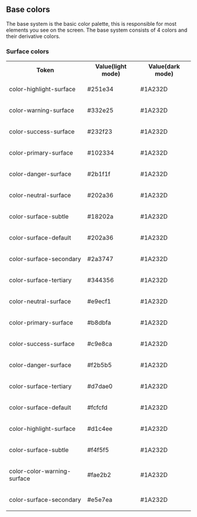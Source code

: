 ## Base colors

<f-divider></f-divider>

<p>
    The base system is the basic color palette, this is responsible for most elements you see on the
    screen. The base system consists of 4 colors and their derivative colors.
</p>

### Surface colors

<f-divider></f-divider>

<table class="custom-color-table">
    <tbody>
        <tr>
            <th>Token</th>
            <th>Value(light mode)</th>
            <th>Value(dark mode)</th>
        </tr>
        <tr>
            <td>
                <p class="color-table-token">color-highlight-surface</p>
            </td>
            <td>
                <div class="custom-table-flex">
                    <div>
                        <p>#251e34</p>
                    </div>
                    <div style="background-color: #251e34"></div>
                </div>
            </td>
            <td>
                <div class="custom-table-flex">
                    <div>
                        <p>#1A232D</p>
                    </div>
                    <div class="color-surface-default"></div>
                </div>
            </td>
        </tr>
        <tr>
            <td>
                <p class="color-table-token">color-warning-surface</p>
            </td>
            <td>
                <div class="custom-table-flex">
                    <div>
                        <p>#332e25</p>
                    </div>
                    <div style="background-color: #332e25"></div>
                </div>
            </td>
            <td>
                <div class="custom-table-flex">
                    <div>
                        <p>#1A232D</p>
                    </div>
                    <div class="color-surface-default"></div>
                </div>
            </td>
        </tr>
        <tr>
            <td>
                <p class="color-table-token">color-success-surface</p>
            </td>
            <td>
                <div class="custom-table-flex">
                    <div>
                        <p>#232f23</p>
                    </div>
                    <div style="background-color: #232f23"></div>
                </div>
            </td>
            <td>
                <div class="custom-table-flex">
                    <div>
                        <p>#1A232D</p>
                    </div>
                    <div class="color-surface-default"></div>
                </div>
            </td>
        </tr>
        <tr>
            <td>
                <p class="color-table-token">color-primary-surface</p>
            </td>
            <td>
                <div class="custom-table-flex">
                    <div>
                        <p>#102334</p>
                    </div>
                    <div style="background-color: #102334"></div>
                </div>
            </td>
            <td>
                <div class="custom-table-flex">
                    <div>
                        <p>#1A232D</p>
                    </div>
                    <div class="color-surface-default"></div>
                </div>
            </td>
        </tr>
        <tr>
            <td>
                <p class="color-table-token">color-danger-surface</p>
            </td>
            <td>
                <div class="custom-table-flex">
                    <div>
                        <p>#2b1f1f</p>
                    </div>
                    <div style="background-color: #2b1f1f"></div>
                </div>
            </td>
            <td>
                <div class="custom-table-flex">
                    <div>
                        <p>#1A232D</p>
                    </div>
                    <div class="color-surface-default"></div>
                </div>
            </td>
        </tr>
        <tr>
            <td>
                <p class="color-table-token">color-neutral-surface</p>
            </td>
            <td>
                <div class="custom-table-flex">
                    <div>
                        <p>#202a36</p>
                    </div>
                    <div style="background-color: #202a36"></div>
                </div>
            </td>
            <td>
                <div class="custom-table-flex">
                    <div>
                        <p>#1A232D</p>
                    </div>
                    <div class="color-surface-default"></div>
                </div>
            </td>
        </tr>
        <tr>
            <td>
                <p class="color-table-token">color-surface-subtle</p>
            </td>
            <td>
                <div class="custom-table-flex">
                    <div>
                        <p>#18202a</p>
                    </div>
                    <div style="background-color: #18202a"></div>
                </div>
            </td>
            <td>
                <div class="custom-table-flex">
                    <div>
                        <p>#1A232D</p>
                    </div>
                    <div class="color-surface-default"></div>
                </div>
            </td>
        </tr>
        <tr>
            <td>
                <p class="color-table-token">color-surface-default</p>
            </td>
            <td>
                <div class="custom-table-flex">
                    <div>
                        <p>#202a36</p>
                    </div>
                    <div style="background-color: #202a36"></div>
                </div>
            </td>
            <td>
                <div class="custom-table-flex">
                    <div>
                        <p>#1A232D</p>
                    </div>
                    <div class="color-surface-default"></div>
                </div>
            </td>
        </tr>
        <tr>
            <td>
                <p class="color-table-token">color-surface-secondary</p>
            </td>
            <td>
                <div class="custom-table-flex">
                    <div>
                        <p>#2a3747</p>
                    </div>
                    <div style="background-color: #2a3747"></div>
                </div>
            </td>
            <td>
                <div class="custom-table-flex">
                    <div>
                        <p>#1A232D</p>
                    </div>
                    <div class="color-surface-default"></div>
                </div>
            </td>
        </tr>
        <tr>
            <td>
                <p class="color-table-token">color-surface-tertiary</p>
            </td>
            <td>
                <div class="custom-table-flex">
                    <div>
                        <p>#344356</p>
                    </div>
                    <div style="background-color: #344356"></div>
                </div>
            </td>
            <td>
                <div class="custom-table-flex">
                    <div>
                        <p>#1A232D</p>
                    </div>
                    <div class="color-surface-default"></div>
                </div>
            </td>
        </tr>
        <tr>
            <td>
                <p class="color-table-token">color-neutral-surface</p>
            </td>
            <td>
                <div class="custom-table-flex">
                    <div>
                        <p>#e9ecf1</p>
                    </div>
                    <div style="background-color: #e9ecf1"></div>
                </div>
            </td>
            <td>
                <div class="custom-table-flex">
                    <div>
                        <p>#1A232D</p>
                    </div>
                    <div class="color-surface-default"></div>
                </div>
            </td>
        </tr>
        <tr>
            <td>
                <p class="color-table-token">color-primary-surface</p>
            </td>
            <td>
                <div class="custom-table-flex">
                    <div>
                        <p>#b8dbfa</p>
                    </div>
                    <div style="background-color: #b8dbfa"></div>
                </div>
            </td>
            <td>
                <div class="custom-table-flex">
                    <div>
                        <p>#1A232D</p>
                    </div>
                    <div class="color-surface-default"></div>
                </div>
            </td>
        </tr>
        <tr>
            <td>
                <p class="color-table-token">color-success-surface</p>
            </td>
            <td>
                <div class="custom-table-flex">
                    <div>
                        <p>#c9e8ca</p>
                    </div>
                    <div style="background-color: #c9e8ca"></div>
                </div>
            </td>
            <td>
                <div class="custom-table-flex">
                    <div>
                        <p>#1A232D</p>
                    </div>
                    <div class="color-surface-default"></div>
                </div>
            </td>
        </tr>
        <tr>
            <td>
                <p class="color-table-token">color-danger-surface</p>
            </td>
            <td>
                <div class="custom-table-flex">
                    <div>
                        <p>#f2b5b5</p>
                    </div>
                    <div style="background-color: #f2b5b5"></div>
                </div>
            </td>
            <td>
                <div class="custom-table-flex">
                    <div>
                        <p>#1A232D</p>
                    </div>
                    <div class="color-surface-default"></div>
                </div>
            </td>
        </tr>
        <tr>
            <td>
                <p class="color-table-token">color-surface-tertiary</p>
            </td>
            <td>
                <div class="custom-table-flex">
                    <div>
                        <p>#d7dae0</p>
                    </div>
                    <div style="background-color: #d7dae0"></div>
                </div>
            </td>
            <td>
                <div class="custom-table-flex">
                    <div>
                        <p>#1A232D</p>
                    </div>
                    <div class="color-surface-default"></div>
                </div>
            </td>
        </tr>
        <tr>
            <td>
                <p class="color-table-token">color-surface-default</p>
            </td>
            <td>
                <div class="custom-table-flex">
                    <div>
                        <p>#fcfcfd</p>
                    </div>
                    <div style="background-color: #fcfcfd"></div>
                </div>
            </td>
            <td>
                <div class="custom-table-flex">
                    <div>
                        <p>#1A232D</p>
                    </div>
                    <div class="color-surface-default"></div>
                </div>
            </td>
        </tr>
        <tr>
            <td>
                <p class="color-table-token">color-highlight-surface</p>
            </td>
            <td>
                <div class="custom-table-flex">
                    <div>
                        <p>#d1c4ee</p>
                    </div>
                    <div style="background-color: #d1c4ee"></div>
                </div>
            </td>
            <td>
                <div class="custom-table-flex">
                    <div>
                        <p>#1A232D</p>
                    </div>
                    <div class="color-surface-default"></div>
                </div>
            </td>
        </tr>
        <tr>
            <td>
                <p class="color-table-token">color-surface-subtle</p>
            </td>
            <td>
                <div class="custom-table-flex">
                    <div>
                        <p>#f4f5f5</p>
                    </div>
                    <div style="background-color: #f4f5f5"></div>
                </div>
            </td>
            <td>
                <div class="custom-table-flex">
                    <div>
                        <p>#1A232D</p>
                    </div>
                    <div class="color-surface-default"></div>
                </div>
            </td>
        </tr>
        <tr>
            <td>
                <p class="color-table-token">color-color-warning-surface</p>
            </td>
            <td>
                <div class="custom-table-flex">
                    <div>
                        <p>#fae2b2</p>
                    </div>
                    <div style="background-color: #fae2b2"></div>
                </div>
            </td>
            <td>
                <div class="custom-table-flex">
                    <div>
                        <p>#1A232D</p>
                    </div>
                    <div class="color-surface-default"></div>
                </div>
            </td>
        </tr>
        <tr>
            <td>
                <p class="color-table-token">color-surface-secondary</p>
            </td>
            <td>
                <div class="custom-table-flex">
                    <div>
                        <p>#e5e7ea</p>
                    </div>
                    <div style="background-color: #e5e7ea"></div>
                </div>
            </td>
            <td>
                <div class="custom-table-flex">
                    <div>
                        <p>#1A232D</p>
                    </div>
                    <div class="color-surface-default"></div>
                </div>
            </td>
        </tr>
    </tbody>
</table>
